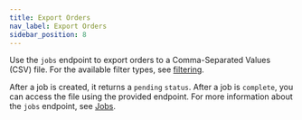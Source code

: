 ```yaml
---
title: Export Orders
nav_label: Export Orders
sidebar_position: 8
---
```


Use the `jobs` endpoint to export orders to a Comma-Separated Values (CSV) file. For the available filter types, see [filtering](/docs/commerce-cloud/orders/orders-api/orders-api-overview#filtering).

After a job is created, it returns a `pending` `status`. After a job is `complete`, you can access the file using the provided endpoint. For more information about the `jobs` endpoint, see [Jobs](/docs/commerce-cloud/orders/jobs-api/jobs-api-overview).
